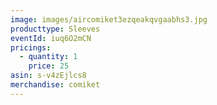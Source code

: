 ```yaml
---
image: images/aircomiket3ezqeakqvgaabhs3.jpg
producttype: Sleeves
eventId: iuq6O2mCN
pricings:
  - quantity: 1
    price: 25
asin: s-v4zEjlcs8
merchandise: comiket
---
```

